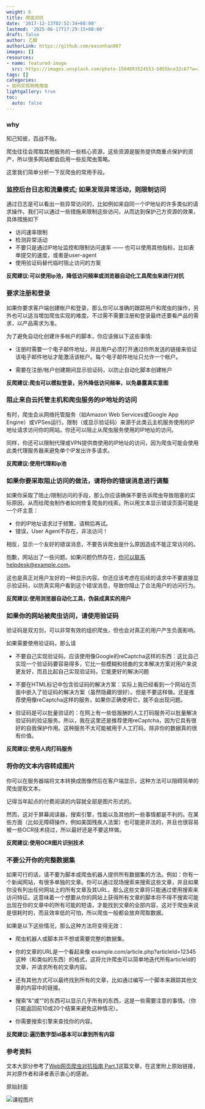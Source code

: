 ```yaml
---
weight: 6
title: 爬虫对抗
date: '2017-12-13T02:52:34+08:00'
lastmod: '2025-06-17T17:29:15+08:00'
draft: false
author: 乙醇
authorLink: https://github.com/easonhan007
images: []
resources:
- name: featured-image
  src: https://images.unsplash.com/photo-1504893524553-b855bce32c67?w=300
tags: []
categories:
- 如何实现网络爬虫
lightgallery: true
toc:
  auto: false
---
```




### why

知己知彼，百战不殆。

爬虫往往会爬取其他服务的一些核心资源，这些资源是服务提供商重点保护的资产，所以很多网站都会启用一些反爬虫策略。

这里我们简单分析一下反爬虫的常用手段。


### 监控后台日志和流量模式; 如果发现异常活动，则限制访问

通过日志是可以看出一些异常访问的，比如例如来自同一个IP地址的许多类似的请求操作。我们可以通过一些措施来限制这些访问，从而达到保护己方资源的效果，具体措施如下

* 访问速率限制
* 检测异常活动
* 不要只是通过IP地址监控和限制访问速率 —— 也可以使用其他指标，比如表单提交的速度，或者是user-agent
* 使用验证码替代临时阻止访问的方案

**反爬建议:可以使用ip池，降低访问频率或浏览器自动化工具爬虫来进行对抗**

### 要求注册和登录

如果你要求客户端创建帐户和登录，那么你可以准确的跟踪用户和爬虫的操作，另外也可以适当增加爬虫实现的难度。不过需不需要注册和登录最终还要看产品的需求，以产品需求为准。

为了避免自动化创建许多帐户的脚本，你应该做以下这些事情:

* 注册时需要一个电子邮件地址，并且用户必须打开通过你所发送的链接来验证该电子邮件地址才能激活该帐户。每个电子邮件地址只允许一个帐户。

* 需要在注册/帐户创建期间显示验证码，以防止自动化脚本创建帐户

**反爬建议:爬虫可以模拟登录，另外降低访问频率，以免暴露真实意图**

### 阻止来自云托管主机和爬虫服务的IP地址的访问

有时，爬虫会从网络托管服务（如Amazon Web Services或Google App Engine）或VPSes运行。限制（或显示验证码）来源于此类云主机服务使用的IP地址请求访问你的网站。你还可以阻止从爬虫服务使用的IP地址的访问。

同样，你还可以限制代理或VPN提供商使用的IP地址的访问，因为爬虫可能会使用此类代理服务器来避免单个IP发出许多请求。

**反爬建议:使用代理和ip池**

### 如果你要采取阻止访问的做法，请将你的错误消息进行调整

如果你采取了阻止/限制访问的手段，那么你应该确保不要告诉爬虫导致阻塞的实际原因，从而给爬虫制作者如何修复爬虫的线索。所以用文本显示错误页面可能是一个坏主意：

* 你的IP地址请求过于频繁，请稍后再试。
* 错误，User Agent不存在，非法访问！

相反，显示一个友好的错误消息，不要告诉爬虫是什么原因造成不能正常访问的。

抱歉，网站出了一些问题。如果问题仍然存在，你可以联系helpdesk@example.com。

这也是真正对用户友好的一种显示内容。你还应该考虑在后续的请求中不要直接显示验证码，以防真实用户看到这个错误消息，导致你阻止了合法用户的访问行为。

**反爬建议:使用浏览器自动化工具，伪装成真实的用户**

### 如果你的网站被爬虫访问，请使用验证码

验证码是双刃剑，可以非常有效的组织爬虫，但也会对真正的用户产生负面影响。

如果需要使用验证码，那么请

* 不要自己实现验证码，应该使用像Google的reCaptcha这样的东西：这比自己实现一个验证码要容易得多，它比一些模糊和扭曲的文本解决方案对用户来说更友好，而且比起自己实现验证码，它能更好的解决问题

* 不要在HTML标记中包含验证码的解决方案：实际上我已经看到一个网站在页面中嵌入了验证码的解决方案（虽然隐藏的很好）。但是不要这样做。还是推荐使用像reCaptcha这样的服务，如果你正确使用它，就不会出现问题。

* 验证码是可以批量验证的：在网上有一些低报酬的人工打码服务可以批量解决验证码的验证服务。所以，我在这里还是推荐使用reCaptcha，因为它具有很好的自我保护作用。这种服务不太可能被用于人工打码，除非你的数据真的很有价值。

**反爬建议:使用人肉打码服务**

### 将你的文本内容转成图片

你可以在服务器端将文本转换成图像然后在客户端显示，这种方法可以阻碍简单的爬虫提取文本。

记得当年起点的付费阅读的内容就全部是图片形式的。

然而，这对于屏幕阅读器，搜索引擎，性能以及其他的一些事情都是不利的。在某些方面（比如无障碍操作，例如美国残疾人法案）也可能是非法的，并且也很容易被一些OCR技术绕过，所以最好还是不要这样做。

**反爬建议:使用OCR图片识别技术**

### 不要公开你的完整数据集

如果可行的话，请不要为脚本或爬虫机器人提供所有数据集的方法。例如：你有一个新闻网站，有很多单独的文章。你可以通过现场搜索来搜索这些文章，并且如果你没有列出任何网站上的所有文章及其URL，那么这些文章将只能通过使用搜索来访问特征。这意味着一个想要从你的网站上获得所有文章的脚本将不得不搜索可能出现在你的文章中的所有可能的短语，才能找到文章的全部内容，这对于爬虫来说是很耗时的，而且效率低的可怕，所以爬虫一般都会放弃爬取数据。

如果是以下这些情况，那么这种方法将变得无效：

* 爬虫机器人或脚本并不想或需要完整的数据集。

* 你的文章的URL是一个看起来像 example.com/article.php?articleId=12345这种（和类似的东西）的格式，这将允许爬虫可以简单地迭代所有articleId的文章，并请求所有的文章内容。

* 还有其他方式可以最终找到所有的文章，比如通过编写一个脚本来跟踪其他文章的内容中的链接。

* 搜索“&”或“”的东西可以显示几乎所有的东西，这是一些需要注意的事情。（你只能返回前10或20个结果来避免这种情况）。

* 你需要搜索引擎来查找你的内容。

**反爬建议:遍历数字型id基本可以拿到所有内容**

### 参考资料

文本大部分参考了[Web网页爬虫对抗指南 Part.1](http://www.4hou.com/technology/8482.html)这篇文章，在这里附上原始链接，并对原作者和译者表示衷心的感谢。




原始封面

![课程图片](https://images.unsplash.com/photo-1504893524553-b855bce32c67?w=300)


